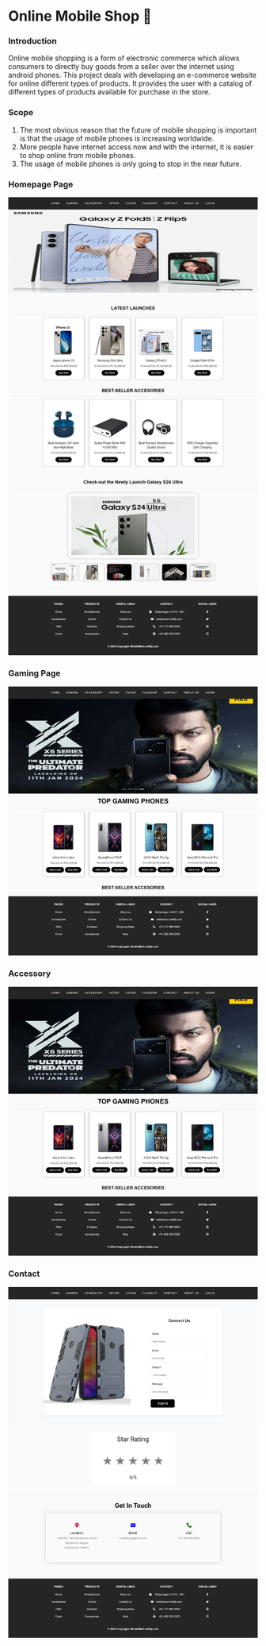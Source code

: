 # Online Mobile Shop  📱

### Introduction

 Online mobile shopping   is a form of   electronic commerce which allows consumers to directly buy goods from a seller over the internet   using android phones. This project deals with developing an e-commerce   website for online different types of products. It provides the user with a catalog of different types   of products available for purchase in the store.

### Scope
1)  The most obvious reason that the future of mobile shopping is important is that the usage of mobile phones is increasing worldwide.
2) More people have internet access now and with the internet, it is easier to shop online from mobile phones. 
3) The usage of mobile phones is only going to stop in the near future.


### Homepage Page

![alt text](img/readme-file/Homepage.png)


### Gaming Page
![alt text](img/readme-file/Gaming.png)


### Accessory
![alt text](img/readme-file/Accessory.png)


### Contact
![alt text](img/readme-file/Contact.png)